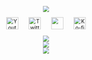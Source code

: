 <p align="center">
  <a href="https://github.com/NoobySloth">
    <img src="https://readme-typing-svg.demolab.com/?lines=Welcome+To+My+Profile&font=Fira%20Code&center=true&width=440&height=45&vCenter=true&pause=1000&size=22" /></a>
</p>
<p align="center">
  <a href="https://www.youtube.com/c/NoobySloth"><img width="32px" alt="Youtube" title="Youtube" src="https://cdn.noobysloth.com/i/youtube.png"/></a>
  &#8287;&#8287;&#8287;&#8287;&#8287;
  <a href="https://twitter.com/NoobySloth"><img width="32px" alt="Twitter" title="Twitter" src="https://cdn.noobysloth.com/i/twitter.png"/></a>
  &#8287;&#8287;&#8287;&#8287;&#8287;
  <a href="https://discord.gg/qrpx" alt="Discord" title="Discord Server"><img width="32px" src="https://cdn.noobysloth.com/i/discord.png"/></a>
  &#8287;&#8287;&#8287;&#8287;&#8287;
  <a href="https://ko-fi.com/NoobySloth"><img width="32px" alt="Ko-fi" title="Buy me a coffee" src="https://cdn.noobysloth.com/i/kofi.png"/></a>
</p>
<p align="center">
  <a href="https://github.com/NoobySloth">
    <img src="https://streak-stats.demolab.com/?user=NoobySloth&theme=tokyonight" /></a><br>
  <a href="https://github.com/NoobySloth">
    <img src="https://github-readme-stats.vercel.app/api?username=noobysloth&show_icons=true&theme=tokyonight" /></a><Br>
  <a href="https://github.com/NoobySloth">
    <img src="https://github-readme-stats.vercel.app/api/top-langs/?username=noobysloth&theme=tokyonight&layout=compact" /></a>
</p>
